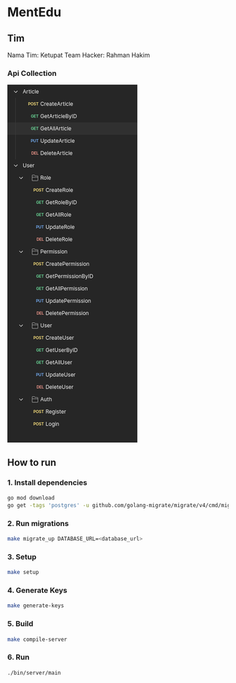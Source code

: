 # MentEdu

## Tim
Nama Tim: Ketupat Team
Hacker: Rahman Hakim

### Api Collection
![img.png](assets/img.png)

## How to run
### 1. Install dependencies
```bash
go mod download
go get -tags 'postgres' -u github.com/golang-migrate/migrate/v4/cmd/migrate
```

### 2. Run migrations
```bash
make migrate_up DATABASE_URL=<database_url>
```

### 3. Setup
```bash
make setup
```

### 4. Generate Keys
```bash
make generate-keys
```

### 5. Build
```bash
make compile-server
```

### 6. Run
```bash
./bin/server/main
```